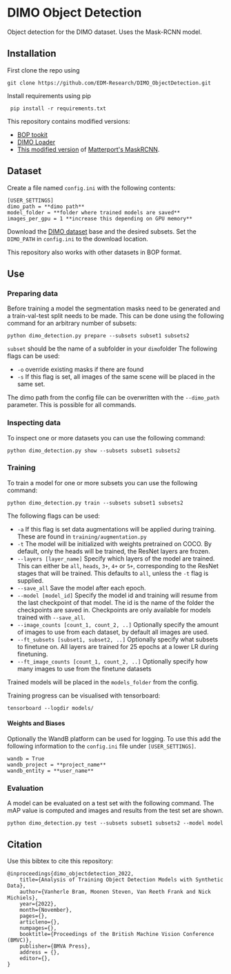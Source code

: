 # DIMO Object Detection
Object detection for the DIMO dataset. Uses the Mask-RCNN model.

## Installation
First clone the repo using

    git clone https://github.com/EDM-Research/DIMO_ObjectDetection.git

 
 Install requirements using pip

     pip install -r requirements.txt

This repository contains modified versions:
- [BOP tookit](https://github.com/thodan/bop_toolkit)
- [DIMO Loader](https://github.com/pderoovere/dimo)
- [This modified version](https://github.com/akTwelve/Mask_RCNN) of [Matterport's MaskRCNN](https://github.com/matterport/Mask_RCNN).

## Dataset

Create a file named `config.ini` with the following contents:
```
[USER_SETTINGS]
dimo_path = **dimo path**
model_folder = **folder where trained models are saved**
images_per_gpu = 1 **increase this depending on GPU memory**
```
Download the [DIMO dataset](https://github.com/pderoovere/dimo) base and the desired subsets.
Set the `DIMO_PATH` in `config.ini` to the download location.

This repository also works with other datasets in BOP format.

## Use

### Preparing data
Before training a model the segmentation masks need to be generated and a train-val-test split needs to be made. This can be done using the following command for an arbitrary number of subsets:
```
python dimo_detection.py prepare --subsets subset1 subsets2
```
`subset` should be the name of a subfolder in your `dimo`folder
The following flags can be used:
- `-o` override existing masks if there are found
- `-s` If this flag is set, all images of the same scene will be placed in the same set.

The dimo path from the config file can be overwritten with the `--dimo_path` parameter. This is possible for all commands.
### Inspecting data
To inspect one or more datasets you can use the following command:
```
python dimo_detection.py show --subsets subset1 subsets2
```

### Training
To train a model for one or more subsets you can use the following command:
```
python dimo_detection.py train --subsets subset1 subsets2
```
The following flags can be used:
- `-a` If this flag is set data augmentations will be applied during training. These are found in `training/augmentation.py`
- `-t` The model will be initialized with weights pretrained on COCO. By default, only the heads will be trained, the ResNet layers are frozen.
- `--layers [layer_name]` Specify which layers of the model are trained. This can either be `all`, `heads`, `3+`, `4+` or `5+`, corresponding to the ResNet stages that will be trained. This defaults to `all`, unless the `-t` flag is supplied.
- `--save_all` Save the model after each epoch.
- `--model [model_id]` Specify the model id and training will resume from the last checkpoint of that model. The id is the name of the folder the checkpoints are saved in. Checkpoints are only available for models trained with `--save_all`.
- `--image_counts [count_1, count_2, ..]` Optionally specify the amount of images to use from each dataset, by default all images are used.
- `--ft_subsets [subset1, subset2, ..]` Optionally specify what subsets to finetune on. All layers are trained for 25 epochs at a lower LR during finetuning.
- `--ft_image_counts [count_1, count_2, ..]` Optionally specify how many images to use from the finetune datasets

Trained models will be placed in the `models_folder` from the config.

Training progress can be visualised with tensorboard:
```
tensorboard --logdir models/
```

#### Weights and Biases
Optionally the WandB platform can be used for logging.
To use this add the following information to the `config.ini` file under `[USER_SETTINGS]`.
```
wandb = True
wandb_project = **project_name**
wandb_entity = **user_name**
```

### Evaluation
A model can be evaluated on a test set with the following command. The mAP value is computed and images and results from the test set are shown.
```
python dimo_detection.py test --subsets subset1 subsets2 --model model
```

## Citation
Use this bibtex to cite this repository:
```
@inproceedings{dimo_objectdetection_2022,
	title={Analysis of Training Object Detection Models with Synthetic Data},
	author={Vanherle Bram, Moonen Steven, Van Reeth Frank and Nick Michiels},
	year={2022},
	month={November},
	pages={},
	articleno={},
	numpages={},
	booktitle={Proceedings of the British Machine Vision Conference (BMVC)},
	publisher={BMVA Press},
	address = {},
	editor={},
}
```
